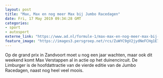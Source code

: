 ```yaml
---
layout: post
title: "Max, Max en nog meer Max bij Jumbo Racedagen"
date: Fri, 17 May 2019 09:34:28 GMT
categories: 
- sport 
- autosport 
externe_link: "https://www.ad.nl/formule-1/max-max-en-nog-meer-max-bij-jumbo-racedagen~affecc33/"
feature_image: "https://images3.persgroep.net/rcs/ZuWYC9gV2jydNeFCHg1E7UN8plo/diocontent/148360443/_fitwidth/400/?appId=21791a8992982cd8da851550a453bd7f&quality=0.7"
---
```


Op de grand prix in Zandvoort moet u nog een jaar wachten, maar ook dit weekend komt Max Verstappen al in actie op het duinencircuit. De Limburger is de hoofdattractie van de vierde editie van de Jumbo Racedagen, naast nog heel veel moois.
